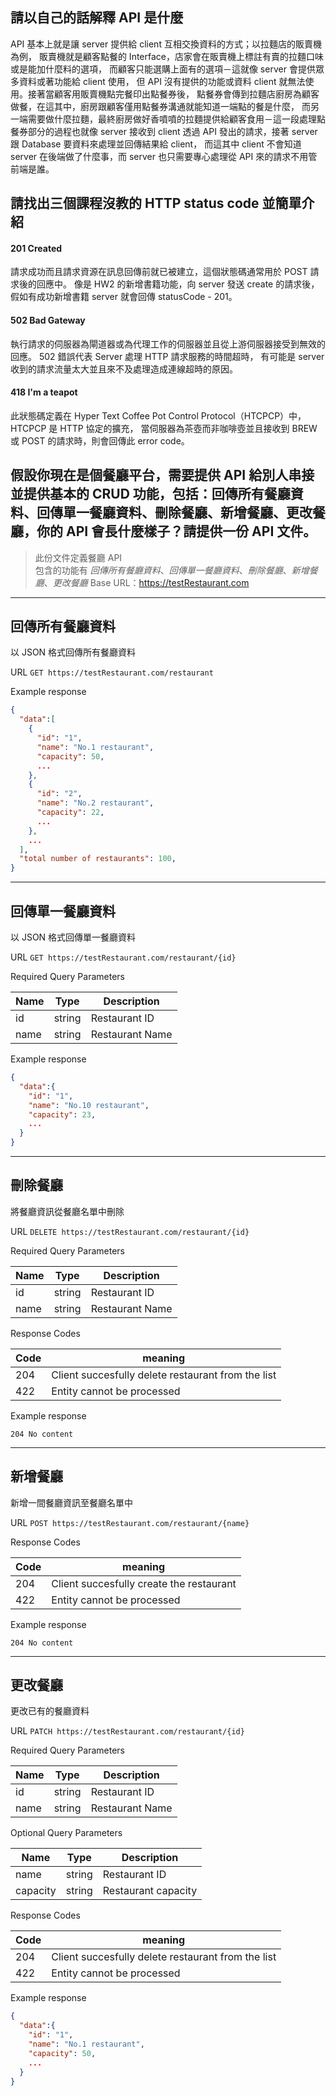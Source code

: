 ## 請以自己的話解釋 API 是什麼
API 基本上就是讓 server 提供給 client 互相交換資料的方式；以拉麵店的販賣機為例，
販賣機就是顧客點餐的 Interface，店家會在販賣機上標註有賣的拉麵口味或是能加什麼料的選項，
而顧客只能選購上面有的選項－這就像 server 會提供眾多資料或著功能給 client 使用，
但 API 沒有提供的功能或資料 client 就無法使用。接著當顧客用販賣機點完餐印出點餐券後，
點餐券會傳到拉麵店廚房為顧客做餐，在這其中，廚房跟顧客僅用點餐券溝通就能知道一端點的餐是什麼，
而另一端需要做什麼拉麵，最終廚房做好香噴噴的拉麵提供給顧客食用－這一段處理點餐券部分的過程也就像 server 
接收到 client 透過 API 發出的請求，接著 server 跟 Database 要資料來處理並回傳結果給 client，
而這其中 client 不會知道 server 在後端做了什麼事，而 server 也只需要專心處理從 API 來的請求不用管前端是誰。


## 請找出三個課程沒教的 HTTP status code 並簡單介紹

#### 201 Created
請求成功而且請求資源在訊息回傳前就已被建立，這個狀態碼通常用於 POST 請求後的回應中。
像是 HW2 的新增書籍功能，向 server 發送 create 的請求後，
假如有成功新增書籍 server 就會回傳 statusCode - 201。

#### 502 Bad Gateway
執行請求的伺服器為閘道器或為代理工作的伺服器並且從上游伺服器接受到無效的回應。
502 錯誤代表 Server 處理 HTTP 請求服務的時間超時，
有可能是 server 收到的請求流量太大並且來不及處理造成連線超時的原因。

#### 418 I'm a teapot
此狀態碼定義在 Hyper Text Coffee Pot Control Protocol（HTCPCP）中，HTCPCP 是 HTTP 協定的擴充，
當伺服器為茶壺而非咖啡壺並且接收到 BREW 或 POST 的請求時，則會回傳此 error code。


## 假設你現在是個餐廳平台，需要提供 API 給別人串接並提供基本的 CRUD 功能，包括：回傳所有餐廳資料、回傳單一餐廳資料、刪除餐廳、新增餐廳、更改餐廳，你的 API 會長什麼樣子？請提供一份 API 文件。

> 
> 此份文件定義餐廳 API  
> 包含的功能有 *回傳所有餐廳資料*、*回傳單一餐廳資料*、*刪除餐廳*、*新增餐廳*、*更改餐廳*
> Base URL：https://testRestaurant.com

---

##  回傳所有餐廳資料
以 JSON 格式回傳所有餐廳資料

URL
`GET https://testRestaurant.com/restaurant`

Example response
```JSON
{
  "data":[
    {
      "id": "1",
      "name": "No.1 restaurant",
      "capacity": 50,
      ...
    },
    {
      "id": "2",
      "name": "No.2 restaurant",
      "capacity": 22,
      ...
    },
    ...
  ],
  "total number of restaurants": 100,  
}
```
---
## 回傳單一餐廳資料
以 JSON 格式回傳單一餐廳資料

URL
`GET https://testRestaurant.com/restaurant/{id}`

Required Query Parameters

| Name | Type   | Description |
|------|--------|-------------|
| id   | string | Restaurant ID |
| name  | string | Restaurant Name |

Example response
```JSON
{
  "data":{
    "id": "1",
    "name": "No.10 restaurant",
    "capacity": 23,
    ...
  }
}
```
---
## 刪除餐廳
將餐廳資訊從餐廳名單中刪除

URL
`DELETE https://testRestaurant.com/restaurant/{id}`

Required Query Parameters

| Name | Type   | Description |
|------|--------|-------------|
| id   | string | Restaurant ID |
| name  | string | Restaurant Name |

Response Codes

| Code  | meaning   | 
|------|--------|
| 204   | Client succesfully delete restaurant from the list |
| 422   | Entity cannot be processed |

Example response

`204 No content`

---
## 新增餐廳
新增一間餐廳資訊至餐廳名單中

URL
`POST https://testRestaurant.com/restaurant/{name}`

Response Codes

| Code  | meaning   | 
|------|--------|
| 204   | Client succesfully create the restaurant |
| 422   | Entity cannot be processed |

Example response

`204 No content`


---
## 更改餐廳
更改已有的餐廳資料

URL
`PATCH https://testRestaurant.com/restaurant/{id}`

Required Query Parameters

| Name | Type   | Description |
|------|--------|-------------|
| id   | string | Restaurant ID |
| name  | string | Restaurant Name |

Optional Query Parameters

| Name | Type   | Description |
|------|--------|-------------|
| name | string | Restaurant ID |
| capacity | string | Restaurant capacity |

Response Codes

| Code  | meaning   | 
|------|--------|
| 204   | Client succesfully delete restaurant from the list |
| 422   | Entity cannot be processed |

Example response

```JSON
{
  "data":{
    "id": "1",
    "name": "No.1 restaurant",
    "capacity": 50,
    ...
  }
}
```


